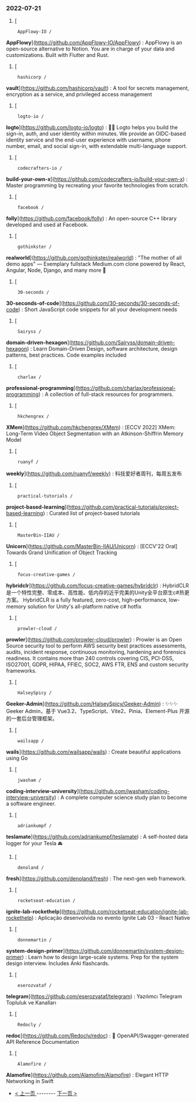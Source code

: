 ### 2022-07-21 
1. [
    

        AppFlowy-IO /
**AppFlowy**](https://github.com/AppFlowy-IO/AppFlowy) : AppFlowy is an open-source alternative to Notion. You are in charge of your data and customizations. Built with Flutter and Rust.
1. [
    

        hashicorp /
**vault**](https://github.com/hashicorp/vault) : A tool for secrets management, encryption as a service, and privileged access management
1. [
    

        logto-io /
**logto**](https://github.com/logto-io/logto) : 🧑‍🚀 Logto helps you build the sign-in, auth, and user identity within minutes. We provide an OIDC-based identity service and the end-user experience with username, phone number, email, and social sign-in, with extendable multi-language support.
1. [
    

        codecrafters-io /
**build-your-own-x**](https://github.com/codecrafters-io/build-your-own-x) : Master programming by recreating your favorite technologies from scratch.
1. [
    

        facebook /
**folly**](https://github.com/facebook/folly) : An open-source C++ library developed and used at Facebook.
1. [
    

        gothinkster /
**realworld**](https://github.com/gothinkster/realworld) : "The mother of all demo apps" — Exemplary fullstack Medium.com clone powered by React, Angular, Node, Django, and many more 🏅
1. [
    

        30-seconds /
**30-seconds-of-code**](https://github.com/30-seconds/30-seconds-of-code) : Short JavaScript code snippets for all your development needs
1. [
    

        Sairyss /
**domain-driven-hexagon**](https://github.com/Sairyss/domain-driven-hexagon) : Learn Domain-Driven Design, software architecture, design patterns, best practices. Code examples included
1. [
    

        charlax /
**professional-programming**](https://github.com/charlax/professional-programming) : A collection of full-stack resources for programmers.
1. [
    

        hkchengrex /
**XMem**](https://github.com/hkchengrex/XMem) : [ECCV 2022] XMem: Long-Term Video Object Segmentation with an Atkinson-Shiffrin Memory Model
1. [
    

        ruanyf /
**weekly**](https://github.com/ruanyf/weekly) : 科技爱好者周刊，每周五发布
1. [
    

        practical-tutorials /
**project-based-learning**](https://github.com/practical-tutorials/project-based-learning) : Curated list of project-based tutorials
1. [
    

        MasterBin-IIAU /
**Unicorn**](https://github.com/MasterBin-IIAU/Unicorn) : [ECCV'22 Oral] Towards Grand Unification of Object Tracking
1. [
    

        focus-creative-games /
**hybridclr**](https://github.com/focus-creative-games/hybridclr) : HybridCLR是一个特性完整、零成本、高性能、低内存的近乎完美的Unity全平台原生c#热更方案。 HybridCLR is a fully featured, zero-cost, high-performance, low-memory solution for Unity's all-platform native c# hotfix
1. [
    

        prowler-cloud /
**prowler**](https://github.com/prowler-cloud/prowler) : Prowler is an Open Source security tool to perform AWS security best practices assessments, audits, incident response, continuous monitoring, hardening and forensics readiness. It contains more than 240 controls covering CIS, PCI-DSS, ISO27001, GDPR, HIPAA, FFIEC, SOC2, AWS FTR, ENS and custom security frameworks.
1. [
    

        HalseySpicy /
**Geeker-Admin**](https://github.com/HalseySpicy/Geeker-Admin) : ✨✨✨ Geeker Admin，基于 Vue3.2、TypeScript、Vite2、Pinia、Element-Plus 开源的一套后台管理框架。
1. [
    

        wailsapp /
**wails**](https://github.com/wailsapp/wails) : Create beautiful applications using Go
1. [
    

        jwasham /
**coding-interview-university**](https://github.com/jwasham/coding-interview-university) : A complete computer science study plan to become a software engineer.
1. [
    

        adriankumpf /
**teslamate**](https://github.com/adriankumpf/teslamate) : A self-hosted data logger for your Tesla 🚘
1. [
    

        denoland /
**fresh**](https://github.com/denoland/fresh) : The next-gen web framework.
1. [
    

        rocketseat-education /
**ignite-lab-rockethelp**](https://github.com/rocketseat-education/ignite-lab-rockethelp) : Aplicação desenvolvida no evento Ignite Lab 03 - React Native
1. [
    

        donnemartin /
**system-design-primer**](https://github.com/donnemartin/system-design-primer) : Learn how to design large-scale systems. Prep for the system design interview. Includes Anki flashcards.
1. [
    

        eserozvataf /
**telegram**](https://github.com/eserozvataf/telegram) : Yazılımcı Telegram Topluluk ve Kanalları
1. [
    

        Redocly /
**redoc**](https://github.com/Redocly/redoc) : 📘 OpenAPI/Swagger-generated API Reference Documentation
1. [
    

        Alamofire /
**Alamofire**](https://github.com/Alamofire/Alamofire) : Elegant HTTP Networking in Swift 

- [ < 上一页 ](https://github.com/able8/github-trending-daily-record/blob/master/2022-07-20.md) -------- [ 下一页 > ](https://github.com/able8/github-trending-daily-record/blob/master/2022-07-22.md)